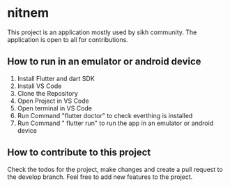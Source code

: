 # nitnem

This project is an application mostly used by sikh community. The application is open to all for contributions.

## How to run in an emulator or android device
1. Install Flutter and dart SDK
2. Install VS Code
3. Clone the Repository
4. Open Project in VS Code
5. Open terminal in VS Code
6. Run Command "flutter doctor" to check everthing is installed
7. Run Command " flutter run" to run the app in an emulator or android device

## How to contribute to this project
Check the todos for the project, make changes and create a pull request to the develop branch.
Feel free to add new features to the project.
